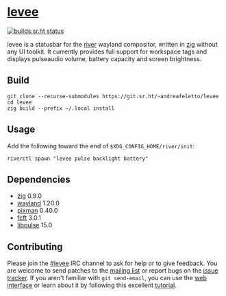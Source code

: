 
# [levee]

[![builds.sr.ht status](https://builds.sr.ht/~andreafeletto/levee/commits/main.svg)](https://builds.sr.ht/~andreafeletto/levee/commits/main)

levee is a statusbar for the [river] wayland compositor, written in [zig]
without any UI toolkit. It currently provides full support for workspace tags
and displays pulseaudio volume, battery capacity and screen brightness.

## Build

```
git clone --recurse-submodules https://git.sr.ht/~andreafeletto/levee
cd levee
zig build --prefix ~/.local install
```

## Usage

Add the following toward the end of `$XDG_CONFIG_HOME/river/init`:

```
riverctl spawn "levee pulse backlight battery"
```

## Dependencies

* [zig] 0.9.0
* [wayland] 1.20.0
* [pixman] 0.40.0
* [fcft] 3.0.1
* [libpulse] 15.0

## Contributing

Please join the [#levee] IRC channel to ask for help or to give feedback.
You are welcome to send patches to the [mailing list] or report bugs on the
[issue tracker].
If you aren't familiar with `git send-email`, you can use the [web interface]
or learn about it by following this excellent [tutorial].

[levee]: https://sr.ht/~andreafeletto/levee
[river]: https://github.com/riverwm/river/
[zig]: https://ziglang.org/
[wayland]: https://wayland.freedesktop.org/
[pixman]: http://pixman.org/
[fcft]: https://codeberg.org/dnkl/fcft/
[libpulse]: https://www.freedesktop.org/wiki/Software/PulseAudio/
[#levee]: ircs://irc.libera.chat/#levee
[mailing list]: https://lists.sr.ht/~andreafeletto/public-inbox
[issue tracker]: https://todo.sr.ht/~andreafeletto/levee
[web interface]: https://git.sr.ht/~andreafeletto/levee/send-email
[tutorial]: https://git-send-email.io
